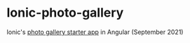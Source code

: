 # Ionic-photo-gallery
Ionic's [photo gallery starter app](https://ionicframework.com/docs/angular/your-first-app#create-an-app) in Angular (September 2021)
